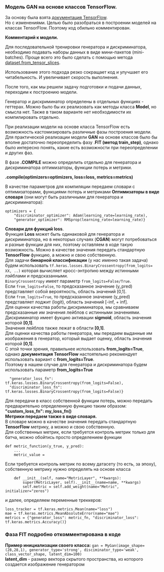 ### Модель GAN на основе классов TensorFlow.
За основу была взята [документация TensorFlow](https://www.tensorflow.org/guide/keras/customizing_what_happens_in_fit#wrapping_up_an_end-to-end_gan_example).<br>
Но с изменениями. Целью было разобраться в построении моделей на классах TensorFlow. Поэтому код обильно комментирован.

**Комментарий к модели.**

Для последовательной тренировки генератора и дискриминатора, необходимо подавать наборы данных в виде мини-пакетов (mini-batches). Проще всего это было сделать с помощью метода [dataset.from_tensor_slices](https://www.tensorflow.org/api_docs/python/tf/data/Dataset#from_tensor_slices).

Использование этого подхода резко сокращает код и улучшает его читабельность. И увеличивает скорость выполнения.

После того, как мы решили задачу подготовки и подачи данных, переходим к построению модели.

Генератор и дискриминатор определены в отдельных функциях - геттерах. Можно было бы их реализовать как методы класса **Model**, но смысла нет. Также в таком варианте нет необходимости их компилировать отдельно.

При реализации модели на основе класса TensorFlow есть возможность кастомизировать различные фазы построения модели. Для практической реализации модели **GAN** на основе классов было бы вполне достаточно переопределить фазу .**FIT (метод train_step)**, однако было интересно понять, какие есть возможности при переопределении и других фаз.

В фазе **.COMPILE** можно определить отдельно для генератора и дискриминатора оптимизаторы, функции потерь и метрики.

**.compile(optimizers=optimizers, loss=loss, metrics=metrics)**

В качестве параметров для компиляции передаем словари с оптимизаторами, функциями потерь и метриками
**Оптимизаторы в виде словаря** (они могут быть различными для генератора и дискриминатора): 
```
optimizers = {
    "discriminator_optimizer": Adam(learning_rate=learning_rate),
    "generator_optimizer": RMSprop(learning_rate=learning_rate)}
```
**Словари для функций loss**.<br> Функция **Loss** может быть одинаковой для генератора и дискриминатора, но в некоторых случаях (**CGAN**) могут потребоваться и разные функции для них, поэтому оставляем в коде такую возможность.
Можно в качестве значения передать стандартную **TensorFlow** функцию, а можно и свою собственную.<br>
Для задачи **бинарной классификации** (у нас именно такая задача) будем использовать 
```tf.keras.losses.BinaryCrossentropy(from_logits= ХХ, ..)```
которая вычисляет кросс-энтропию между истинными лэйблами и предсказанными.<br>
```BinaryCrossentropy``` имеет параметр ```from_logits=False/True```.<br>
Если ```from_logits=False```, то предсказанное значение (y_pred) представляет собой вероятность, область значений [0,1].<br>
Если ```from_logits=True```, то предсказанное значение (y_pred) представляет лоджит (logit), область значений [-inf, + inf].<br>
Для оценки качества работы дискриминатора, мы сравниваем предсказанные им значения лейблов с истинными значениями.<br>
Дискриминатор имеет фукцию активации **sigmoid**, область значения которой **[0,1]**.<br>
Значения лейблов также лежат в области **[0,1]**.<br>
Для оценки качества работы генератора, мы передаем выданные им изображения в генератор, который выдает оценку, область значения которой **[0,1]**.<br>
С этой точки зрения, правильнее использовать **from_logits=True**, однако **документация TensorFlow** настоятельно рекомендует использовать вариант с **from_logits=True**.<br>
Поэтому в нашем случае для генератора и дискриминатора будем использовать параметр **from_logits=True**<br>
```loss = {
  "generator_loss_fn": tf.keras.losses.BinaryCrossentropy(from_logits=False), 
  "discriminator_loss_fn": tf.keras.losses.BinaryCrossentropy(from_logits=False)}
 ```
  
Для передачи в класс собственной функции потерь, можно передать предварительно определенную функцию таким образом: **"custom_loss_fn": my_loss_fn()**<br>
**Метрики передаем также в виде словаря.**<br>
В словаре можно в качестве значения передать стандартную **TensorFlow** метрику, а можно и свою собственную.<br>
Для собственных метрик, если требуется контроль метрик только для батча, можно обойтись просто определением функции<br>
```
def metric_function(y_true, y_pred):
    ...
    metric_value =
```
Если требуется контроль метрик по всему датасету (то есть, за эпоху), собственную метрику нужно определять на основе класса<br>
```class MetricLayer(tf.keras.metrics.Metric)
    def __init__(self, name="MetricLayer", **kwargs):
        super(MetricLayer, self).__init__(name=name, **kwargs)
        self.metric = self.add_weight(name="Metric", initializer="zeros")
 ```
и далее, определяем переменные треккеров:<br>
```
loss_tracker = tf.keras.metrics.Mean(name="loss")
mae = tf.keras.metrics.MeanAbsoluteError(name="mae")
metrics = {"generator_loss": metric_fn, "discriminator_loss": tf.keras.metrics.Accuracy()}
```
### Фаза FIT подробно откомментирована в коде
**Пример инициализации своего класса:**
```gan = MyGan(image_shape=(28,28,1), generator_type='strong', disciminator_type='weak', class_vector_shape, latent_dim=100)```<br>
**latent_dim** - размер вектора скрытого пространства, из которого создается изображение генератором
